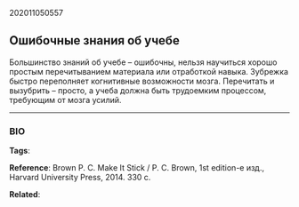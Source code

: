202011050557
## Ошибочные знания об учебе
Большинство знаний об учебе – ошибочны, нельзя научиться хорошо простым перечитыванием материала или отработкой навыка. Зубрежка быстро переполняет когнитивные возможности мозга. Перечитать и вызубрить – просто, а учеба должна быть трудоемким процессом, требующим от мозга усилий.

***
### BIO
**Tags**:

**Reference**: Brown P. C. Make It Stick / P. C. Brown, 1st edition-е изд., Harvard University Press, 2014. 330 c.

**Related**: